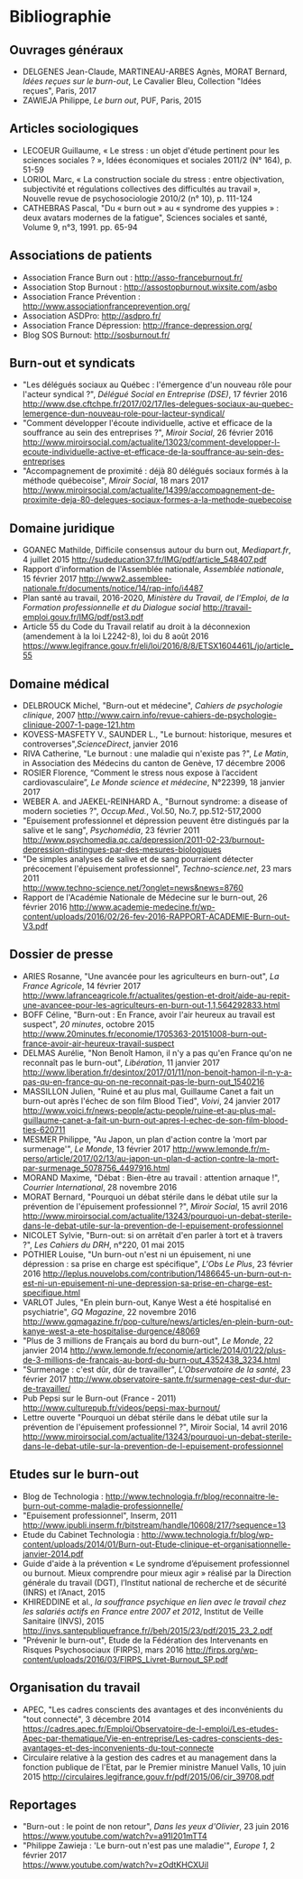 # Bibliographie 

## Ouvrages généraux 
- DELGENES Jean-Claude, MARTINEAU-ARBES Agnès, MORAT Bernard, _Idées reçues sur le burn-out_, Le Cavalier Bleu, Collection "Idées reçues", Paris, 2017
- ZAWIEJA Philippe, _Le burn out_, PUF, Paris, 2015 

## Articles sociologiques 
- LECOEUR Guillaume, « Le stress : un objet d'étude pertinent pour les sciences sociales ? », Idées économiques et sociales 2011/2 (N° 164), p. 51-59
- LORIOL Marc, « La construction sociale du stress : entre objectivation, subjectivité et régulations collectives des difficultés au travail », Nouvelle revue de psychosociologie 2010/2 (n° 10), p. 111-124
- CATHEBRAS Pascal, "Du « burn out » au « syndrome des yuppies » : deux avatars modernes de la fatigue", Sciences sociales et santé, Volume 9, n°3, 1991. pp. 65-94

## Associations de patients  
- Association France Burn out : http://asso-franceburnout.fr/ 
- Association Stop Burnout : http://assostopburnout.wixsite.com/asbo
- Association France Prévention : http://www.associationfranceprevention.org/ 
- Association ASDPro: http://asdpro.fr/
- Association France Dépression: http://france-depression.org/
- Blog SOS Burnout: http://sosburnout.fr/

## Burn-out et syndicats 
- "Les délégués sociaux au Québec : l'émergence d'un nouveau rôle pour l'acteur syndical ?", _Délégué Social en Entreprise (DSE)_, 17 février 2016 
http://www.dse.cftchpe.fr/2017/02/17/les-delegues-sociaux-au-quebec-lemergence-dun-nouveau-role-pour-lacteur-syndical/ 
- "Comment développer l'écoute individuelle, active et efficace de la souffrance au sein des entreprises ?", _Miroir Social_, 26 février 2016 
http://www.miroirsocial.com/actualite/13023/comment-developper-l-ecoute-individuelle-active-et-efficace-de-la-souffrance-au-sein-des-entreprises 
- "Accompagnement de proximité : déjà 80 délégués sociaux formés à la méthode québecoise", _Miroir Social_, 18 mars 2017 
 http://www.miroirsocial.com/actualite/14399/accompagnement-de-proximite-deja-80-delegues-sociaux-formes-a-la-methode-quebecoise 

## Domaine juridique 
- GOANEC Mathilde, Difficile consensus autour du burn out, _Mediapart.fr_, 4 juillet 2015
http://sudeducation37.fr/IMG/pdf/article_548407.pdf 
- Rapport d'information de l'Assemblée nationale, _Assemblée nationale_, 15 février 2017 
http://www2.assemblee-nationale.fr/documents/notice/14/rap-info/i4487
- Plan santé au travail, 2016-2020, _Ministère du Travail, de l’Emploi, de la Formation professionnelle et du Dialogue social_
http://travail-emploi.gouv.fr/IMG/pdf/pst3.pdf
- Article 55 du Code du Travail relatif au droit à la déconnexion (amendement à la loi L2242-8), loi du 8 août 2016
https://www.legifrance.gouv.fr/eli/loi/2016/8/8/ETSX1604461L/jo/article_55

## Domaine médical
- DELBROUCK Michel, "Burn-out et médecine", _Cahiers de psychologie clinique_, 2007 
http://www.cairn.info/revue-cahiers-de-psychologie-clinique-2007-1-page-121.htm 
- KOVESS-MASFETY V., SAUNDER L., "Le burnout: historique, mesures et controverses",_ScienceDirect_, janvier 2016
- RIVA Catherine, "Le burnout : une maladie qui n'existe pas ?", _Le Matin_, in Association des Médecins du canton de Genève, 17 décembre 2006 
- ROSIER Florence, “Comment le stress nous expose à l’accident cardiovasculaire”, _Le Monde science et médecine_, N°22399, 18 janvier 2017 
- WEBER A. and JAEKEL-REINHARD A., "Burnout syndrome: a disease of modern societies ?", _Occup.Med._, Vol.50, No.7, pp.512-517,2000
- "Epuisement professionnel et dépression peuvent être distingués par la salive et le sang", _Psychomédia_, 23 février 2011
http://www.psychomedia.qc.ca/depression/2011-02-23/burnout-depression-distingues-par-des-mesures-biologiques 
- "De simples analyses de salive et de sang pourraient détecter précocement l'épuisement professionnel", _Techno-science.net_, 23 mars 2011  
http://www.techno-science.net/?onglet=news&news=8760 
- Rapport de l'Académie Nationale de Médecine sur le burn-out, 26 février 2016
http://www.academie-medecine.fr/wp-content/uploads/2016/02/26-fev-2016-RAPPORT-ACADEMIE-Burn-out-V3.pdf

## Dossier de presse 
- ARIES Rosanne, "Une avancée pour les agriculteurs en burn-out", _La France Agricole_, 14 février 2017 
http://www.lafranceagricole.fr/actualites/gestion-et-droit/aide-au-repit-une-avancee-pour-les-agriculteurs-en-burn-out-1,1,564292833.html
- BOFF Céline, "Burn-out : En France, avoir l'air heureux au travail est suspect", _20 minutes_, octobre 2015
http://www.20minutes.fr/economie/1705363-20151008-burn-out-france-avoir-air-heureux-travail-suspect 
- DELMAS Aurélie, "Non Benoît Hamon, il n'y a pas qu'en France qu'on ne reconnaît pas le burn-out", _Libération_, 11 janvier 2017 
http://www.liberation.fr/desintox/2017/01/11/non-benoit-hamon-il-n-y-a-pas-qu-en-france-qu-on-ne-reconnait-pas-le-burn-out_1540216
- MASSILLON Julien, "Ruiné et au plus mal, Guillaume Canet a fait un burn-out après l'échec de son film Blood Tied", _Voivi_, 24 janvier 2017 
http://www.voici.fr/news-people/actu-people/ruine-et-au-plus-mal-guillaume-canet-a-fait-un-burn-out-apres-l-echec-de-son-film-blood-ties-620711
- MESMER Philippe, "Au Japon, un plan d'action contre la 'mort par surmenage'", _Le Monde_, 13 février 2017 
http://www.lemonde.fr/m-perso/article/2017/02/13/au-japon-un-plan-d-action-contre-la-mort-par-surmenage_5078756_4497916.html 
- MORAND Maxime, "Débat : Bien-être au travail : attention arnaque !", _Courrier International_, 28 novembre 2016 
- MORAT Bernard, "Pourquoi un débat stérile dans le débat utile sur la prévention de l'épuisement professionnel ?", _Miroir Social_, 15 avril 2016
http://www.miroirsocial.com/actualite/13243/pourquoi-un-debat-sterile-dans-le-debat-utile-sur-la-prevention-de-l-epuisement-professionnel
- NICOLET Sylvie, "Burn-out: si on arrêtait d'en parler à tort et à travers ?", _Les Cahiers du DRH_, n°220, 01 mai 2015
- POTHIER Louise, "Un burn-out n'est ni un épuisement, ni une dépression : sa prise en charge est spécifique", _L'Obs Le Plus_, 23 février 2016 
http://leplus.nouvelobs.com/contribution/1486645-un-burn-out-n-est-ni-un-epuisement-ni-une-depression-sa-prise-en-charge-est-specifique.html 
- VARLOT Jules, "En plein burn-out, Kanye West a été hospitalisé en psychiatrie", _GQ Magazine_, 22 novembre 2016 
http://www.gqmagazine.fr/pop-culture/news/articles/en-plein-burn-out-kanye-west-a-ete-hospitalise-durgence/48069 
- "Plus de 3 millions de Français au bord du burn-out", _Le Monde_, 22 janvier 2014 
http://www.lemonde.fr/economie/article/2014/01/22/plus-de-3-millions-de-francais-au-bord-du-burn-out_4352438_3234.html
- "Surmenage : c'est dûr, dûr de travailler", _L'Observatoire de la santé_, 23 février 2017 
http://www.observatoire-sante.fr/surmenage-cest-dur-dur-de-travailler/ 
- Pub Pepsi sur le Burn-out (France - 2011)
http://www.culturepub.fr/videos/pepsi-max-burnout/
- Lettre ouverte "Pourquoi un débat stérile dans le débat utile sur la prévention de l'épuisement professionnel ?", Miroir Social, 14 avril 2016
http://www.miroirsocial.com/actualite/13243/pourquoi-un-debat-sterile-dans-le-debat-utile-sur-la-prevention-de-l-epuisement-professionnel

## Etudes sur le burn-out 
- Blog de Technologia : http://www.technologia.fr/blog/reconnaitre-le-burn-out-comme-maladie-professionnelle/
- "Epuisement professionnel", Inserm, 2011
http://www.ipubli.inserm.fr/bitstream/handle/10608/217/?sequence=13 
- Etude du Cabinet Technologia : http://www.technologia.fr/blog/wp-content/uploads/2014/01/Burn-out-Etude-clinique-et-organisationnelle-janvier-2014.pdf 	
- Guide d'aide à la prévention « Le syndrome d’épuisement professionnel ou burnout. Mieux comprendre pour mieux agir » réalisé par la Direction générale du travail (DGT), l’Institut national de recherche et de sécurité (INRS) et l’Anact, 2015
- KHIREDDINE et al., _la souffrance psychique en lien avec le travail chez les salariés actifs en France entre 2007 et 2012_, Institut de Veille Sanitaire (INVS), 2015
http://invs.santepubliquefrance.fr//beh/2015/23/pdf/2015_23_2.pdf 
- "Prévenir le burn-out", Etude de la Fédération des Intervenants en Risques Psychosociaux (FIRPS), mars 2016
http://firps.org/wp-content/uploads/2016/03/FIRPS_Livret-Burnout_SP.pdf

## Organisation du travail 

- APEC, "Les cadres conscients des avantages et des inconvénients du "tout connecté", 3 décembre 2014 
https://cadres.apec.fr/Emploi/Observatoire-de-l-emploi/Les-etudes-Apec-par-thematique/Vie-en-entreprise/Les-cadres-conscients-des-avantages-et-des-inconvenients-du-tout-connecte
- Circulaire relative à la gestion des cadres et au management dans la fonction publique de l'Etat, par le Premier ministre Manuel Valls, 10 juin 2015
http://circulaires.legifrance.gouv.fr/pdf/2015/06/cir_39708.pdf


## Reportages 
- "Burn-out : le point de non retour", _Dans les yeux d'Olivier_, 23 juin 2016 
https://www.youtube.com/watch?v=a91I201mTT4 
- "Philippe Zawieja : 'Le burn-out n'est pas une maladie'", _Europe 1_, 2 février 2017 	
https://www.youtube.com/watch?v=zOdtKHCXUiI 
